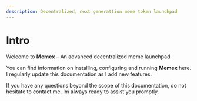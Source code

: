 ```yaml
---
description: Decentralized, next generattion meme token launchpad
---
```


# Intro

Welcome to **Memex** – An advanced decentralized meme launchpad

You can find information on installing, configuring and running **Memex** here. I regularly update this documentation as I add new features.

If you have any  questions  beyond the scope of this documentation,  do not hesitate to contact me.  Im always ready to assist you promptly.
